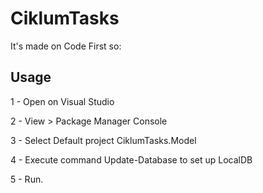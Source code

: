 # CiklumTasks
 It's made on Code First so:

## Usage
 1 - Open on Visual Studio
 
 2 - View > Package Manager Console 
 
 3 - Select Default project CiklumTasks.Model
 
 4 - Execute command Update-Database to set up LocalDB
 
 5 - Run.
